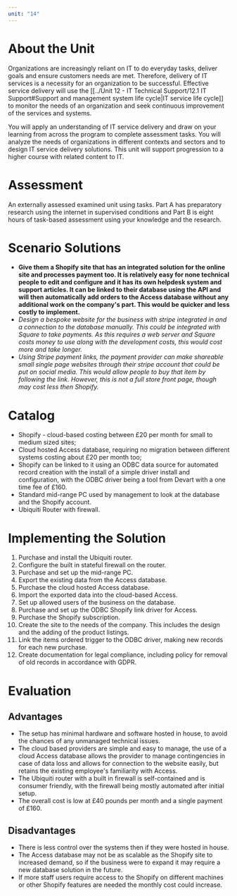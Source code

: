 ```yaml
---
unit: "14"
---
```

# About the Unit
Organizations are increasingly reliant on IT to do everyday tasks, deliver goals and ensure customers needs are met. Therefore, delivery of IT services is a necessity for an organization to be successful. Effective service delivery will use the [[../Unit 12 - IT Technical Support/12.1 IT Support#Support and management system life cycle|IT service life cycle]] to monitor the needs of an organization and seek continuous improvement of the services and systems.

You will apply an understanding of IT service delivery and draw on your learning from across the program to complete assessment tasks. You will analyze the needs of organizations in different contexts and sectors and to design IT service delivery solutions. This unit will support progression to a higher course with related content to IT.
# Assessment
An externally assessed examined unit using tasks. Part A has preparatory research using the internet in supervised conditions and Part B is eight hours of task-based assessment using your knowledge and the research.
# Scenario Solutions
- **Give them a Shopify site that has an integrated solution for the online site and processes payment too. It is relatively easy for none technical people to edit and configure and it has its own helpdesk system and support articles. It can be linked to their database using the API and will then automatically add orders to the Access database without any additional work on the company's part. This would be quicker and less costly to implement.**
- *Design a bespoke website for the business with stripe integrated in and a connection to the database manually. This could be integrated with Square to take payments. As this requires a web server and Square costs money to use along with the development costs, this would cost more and take longer.*
- *Using Stripe payment links, the payment provider can make shareable small single page websites through their stripe account that could be put on social media. This would allow people to buy that item by following the link. However, this is not a full store front page, though may cost less then Shopify.*
# Catalog
- Shopify - cloud-based costing between £20 per month for small to medium sized sites;
- Cloud hosted Access database, requiring no migration between different systems costing about £20 per month too;
- Shopify can be linked to it using an ODBC data source for automated record creation with the install of a simple driver install and configuration, with the ODBC driver being a tool from Devart with a one time fee of £160.
- Standard mid-range PC used by management to look at the database and the Shopify account.
- Ubiquiti Router with firewall.
# Implementing the Solution
1. Purchase and install the Ubiquiti router.
2. Configure the built in stateful firewall on the router.
3. Purchase and set up the mid-range PC.
4. Export the existing data from the Access database.
5. Purchase the cloud hosted Access database.
6. Import the exported data into the cloud-based Access.
7. Set up allowed users of the business on the database.
8. Purchase and set up the ODBC Shopify link driver for Access.
9. Purchase the Shopify subscription.
10. Create the site to the needs of the company. This includes the design and the adding of the product listings.
11. Link the items ordered trigger to the ODBC driver, making new records for each new purchase.
12. Create documentation for legal compliance, including policy for removal of old records in accordance with GDPR.
# Evaluation
## Advantages
- The setup has minimal hardware and software hosted in house, to avoid the chances of any unmanaged technical issues.
- The cloud based providers are simple and easy to manage, the use of a cloud Access database allows the provider to manage contingencies in case of data loss and allows for connection to the website easily, but retains the existing employee's familiarity with Access.
- The Ubiquiti router with a built in firewall is self-contained and is consumer friendly, with the firewall being mostly automated after initial setup.
- The overall cost is low at £40 pounds per month and a single payment of £160.
## Disadvantages
- There is less control over the systems then if they were hosted in house.
- The Access database may not be as scalable as the Shopify site to increased demand, so if the business were to expand it may require a new database solution in the future.
- If more staff users require access to the Shopify on different machines or other Shopify features are needed the monthly cost could increase.
